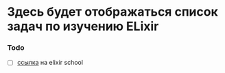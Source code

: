 # Здесь будет отображаться список задач по изучению ELixir

### Todo

- [ ] [ссылка](https://elixirschool.com/en/lessons/intermediate/escripts) на elixir school
